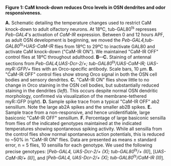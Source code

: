 **Figure 1: CaM knock-down reduces Orco levels in OSN dendrites and odor responsiveness.**

**A.** Schematic detailing the temperature changes used to restrict CaM knock-down to adult olfactory neurons.
At 18ºC, tub-GAL80<sup>ts</sup> represses _Peb-GAL4_'s activation of _CaM-IR_ expression.
Between 0 and 12 hours APF, as adult OSN development is beginning, we moved the _Peb-GAL4,tub-GAL80<sup>ts</sup>>UAS-CaM-IR_ flies from 18ºC to 29ºC to inactivate GAL80 and activate CaM knock-down ("CaM-IR ON").
We maintained "CaM-IR OFF" control flies at 18ºC throughout adulthood.
**B--C.** Staining of antennal sections from _Peb-GAL4,UAS-Dcr-2/+; tub-GAL80<sup>ts</sup>/UAS-CaM-IR; UAS-myR::GFP/+_ flies with an Orco-specific antibody. Scale bars, 10 μm.
**B.** "CaM-IR OFF" control flies show strong Orco signal in both the OSN cell bodies and sensory dendrites.
**C.** "CaM-IR ON" flies show little to no change in Orco staining in the OSN cell bodies, but substantially reduced staining in the dendrites (_left_).
This occurs despite normal OSN dendritic morphology, confirmed via visualization of the membrane-tethered myR::GFP (_right_).
**D.** Sample spike trace from a typical "CaM-IR OFF" ab2 sensillum. Note the large ab2A spikes and the smaller ab2B spikes.
**E.** Sample trace from a non-responsive, and hence unidentifiable, large basiconic "CaM-IR OFF" sensillum.
**F.** Percentage of large basiconic sensilla from flies of the indicated genotypes maintained at the indicated temperatures showing spontaneous spiking activity.
While all sensilla from the control flies show normal spontaneous action potentials, this is reduced to ~50% in "CaM-IR ON" flies.
Data are presented as means ± standard error, n = 5 flies, 10 sensilla for each genotype.
We used the following precise genotypes: [_Peb-GAL4, UAS-Dcr-2/+ (X); tub-GAL80<sup>ts</sup>/+ (II)_], [_UAS-CaM-IR/+ (II)_], and [_Peb-GAL4, UAS-Dcr-2/+ (X); tub-GAL80<sup>ts</sup>/CaM-IR (II)_].